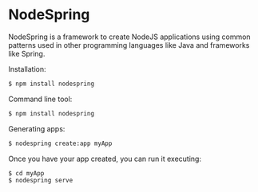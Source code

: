 # NodeSpring


NodeSpring is a framework to create NodeJS applications using common patterns used in other programming languages like Java and frameworks like Spring.



Installation:
```bash
$ npm install nodespring
```

Command line tool:
```bash
$ npm install nodespring
```

Generating apps:
```bash
$ nodespring create:app myApp
```

Once you have your app created, you can run it executing:
```bash
$ cd myApp
$ nodespring serve
```